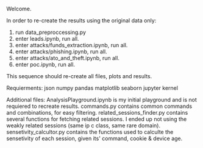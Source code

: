 Welcome.

In order to re-create the results using the original data only:
1. run data_preproccessing.py
2. enter leads.ipynb, run all.
3. enter attacks/funds_extraction.ipynb, run all.
4. enter attacks/phishing.ipynb, run all.
5. enter attacks/ato_and_theft.ipynb, run all.
6. enter poc.ipynb, run all.

This sequence should re-create all files, plots and results.

Requierments: 
json
numpy
pandas
matplotlib
seaborn
jupyter kernel

Additional files:
AnalysisPlayground.ipynb is my initial playground and is not requiered to recreate results.
commands.py contains common commands and combinations, for easy filtering.
related_sessions_finder.py contains several functions for fetching related sessions.
                           I ended up not using the weakly related sessions (same ip c class, same rare domain).
sensetivity_calcultor.py contains the functions used to calculte the sensetivity of each session,
                         given its' command, cookie & device age.